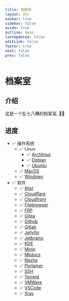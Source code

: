 ```yaml
---
title: 档案室
layout: doc
navbar: true
sidebar: false
aside: true
outline: deep
lastUpdated: false
editLink: false
footer: true
next: false
prev: false
---
```


# 档案室

## 介绍

这是一个乱七八糟的档案室, 🤌🏼

## 进度

- ✅ 操作系统
  - ✅ Linux
    - ✅ [Archlinux](/os/linux/archlinux/)
    - ✅ [Debian](/os/linux/debian/)
    - ✅ [Ubuntu](/os/linux/ubuntu/)
  - ✅ [MacOS](/os/macos/)
  - ✅ [Windows](/os/windows/)
- ✅ 软件 
  - ✅ [Alist](/software/alist/)
  - ✅ [Cloudflare](/software/cloudflare/)
  - ✅ [Cloudfront](/software/cloudfront/)
  - ✅ [Filebrowser](/software/filebrowser/)
  - ✅ [FRP](/software/frp/)
  - ✅ [Gitea](/software/gitea/)
  - ✅ [Github](/software/github/)
  - ✅ [Gitlab](/software/gitlab/)
  - ✅ [Jellyfin](/software/jellyfin/)
  - ✅ [Jetbrains](/software/jetbrains/)
  - ✅ [KDE](/software/kde/)
  - ✅ [Minio](/software/minio/)
  - ✅ [Mkdocs](/software/mkdocs/)
  - ✅ [Nezha](/software/nezha/)
  - ✅ [Portainer](/software/portainer/)
  - ✅ [SSH](/software/ssh/)
  - ✅ [Torrent](/software/torrent/)
  - ✅ [VMWare](/software/vmware/)
  - ✅ [VSCode](/software/vscode/)
  - ✅ [Xray](/software/xray/)
